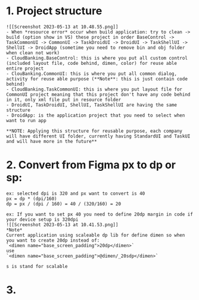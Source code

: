 # 1. Project structure
	![[Screenshot 2023-05-13 at 10.48.55.png]]
	- When *resource error* occur when build application: try to clean -> build (option show in VS) these project in order BaseControl -> TaskCommonUI -> CommonUI -> TaskDroidUI -> DroidUI -> TaskShellUI -> ShellUI -> DroidApp (sometime you need to remove bin and obj folder when clean not work)
	- CloudBanking.BaseControl: this is where you put all custom control (included layout file, code behind, dimen, color) for reuse able entire project
	- ClouBanking.CommonUI: this is where you put all common dialog, activity for reuse able purpose (**Note**: this is just contain code behind)
	- CloudBanking.TaskCommonUI: this is where you put layout file for CommonUI project meaning that this project don't have any code behind in it, only xml file put in resource folder
	- DroidUI, TaskDroidUI, ShellUI, TaskShellUI are having the same structure
	- DroidApp: is the application project that you need to select when want to run app
	
	**NOTE: Applying this structure for reusable purpose, each company will have different UI folder, currently having StandardUI and TaskUI and will have more in the future**
	
# 2. Convert from Figma px to dp or sp: 
	ex: selected dpi is 320 and px want to convert is 40
	px = dp * (dpi/160)
	dp = px / (dpi / 160) = 40 / (320/160) = 20
	
	ex: If you want to set px 40 you need to define 20dp margin in code if your device setup is 320dpi
	![[Screenshot 2023-05-13 at 10.41.53.png]]
	*Note* 
	Current application using scaleable dp lib for define dimen so when you want to create 20dp instead of:
	`<dimen name="base_screen_padding">20dp</dimen>`
	use 
	`<dimen name="base_screen_padding">@dimen/_20sdp</dimen>`
	
	s is stand for scalable
# 3. 